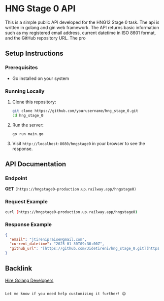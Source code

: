# HNG Stage 0 API  
This is a simple public API developed for the HNG12 Stage 0 task. The api is written in golang and gin web framework.
The API returns basic information such as my registered email address, current datetime in ISO 8601 format, and the GitHub repository URL.
The pro


## Setup Instructions

### Prerequisites
- Go installed on your system

### Running Locally
1. Clone this repository:
   ```bash
   git clone https://github.com/yourusername/hng_stage_0.git
   cd hng_stage_0
   ```

2. Run the server:
   ```bash
   go run main.go
   ```

3. Visit `http://localhost:8080/hngstage0` in your browser to see the response.

## API Documentation

### Endpoint
**GET** `(https://hngstage0-production.up.railway.app/hngstage0)`

### Request Example
```bash
curl (https://hngstage0-production.up.railway.app/hngstage0)
```

### Response Example
```json
{
  "email": "jtirenipraise@gmail.com",
  "current_datetime": "2025-01-30T09:30:00Z",
  "github_url": "[https://github.com/Jidetireni/hng_stage_0.git](https://github.com/Jidetireni/hng_stage_0.git)"
}
```

## Backlink
[Hire Golang Developers](https://hng.tech/hire/golang-developers)
```

Let me know if you need help customizing it further! 😊
